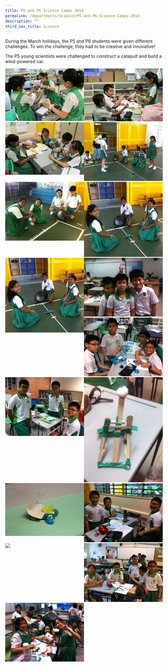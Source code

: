 ```yaml
---
title: P5 and P6 Science Camps 2014
permalink: /departments/Science/P5-and-P6-Science-Camps-2014
description: ""
third_nav_title: Science
---
```

During the March holidays, the P5 and P6 students were given different challenges. To win the challenge, they had to be creative and innovative!

 
The P5 young scientists were challenged to construct a catapult and build a wind-powered car.

<img src="/images/IMG_3025.jpg" 
     style="width:50%;float:left"><img src="/images/IMG_3028.jpeg" 
     style="width:50%"><img src="/images/IMG_3030.jpg" 
     style="width:50%;float:left"><img src="/images/scicamp64.jpg" 
     style="width:50%"><img src="/images/scicamp61.jpg" 
     style="width:50%;float:left"><img src="/images/scicamp60.jpg" 
     style="width:50%"><img src="/images/scicamp60.jpg" 
     style="width:50%;float:left"><img src="/images/59.jpeg" 
     style="width:50%"><img src="/images/scicamp5.jpg" 
     style="width:50%"><img src="/images/scicamp52.jpg" 
     style="width:50%;float:left"><img src="/images/scicamp53.jpg" 
     style="width:50%"><img src="/images/scicamp54.jpeg" 
     style="width:50%;float:left"><img src="/images/scicamp55.jpeg" 
     style="width:50%"><img src="/scicamp56.jpg" 
     style="width:50%;float:left"><img src="/images/scicamp57.jpg" 
     style="width:50%"><img src="/images/scicamp58.jpg" 
     style="width:50%">